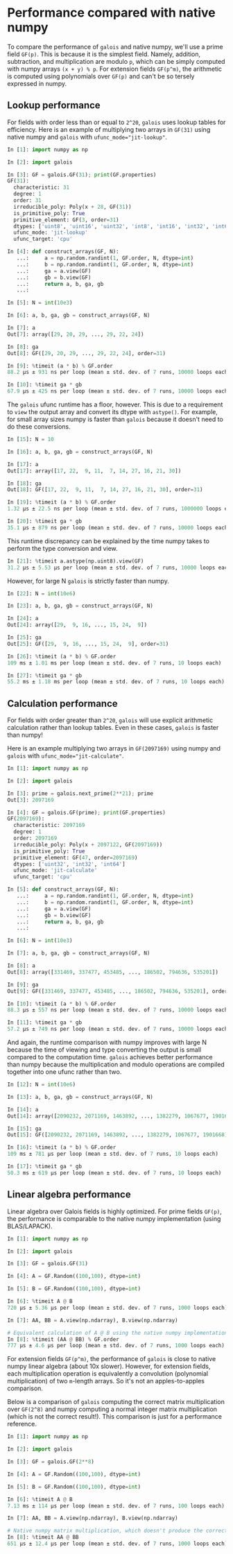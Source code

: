 # Performance compared with native numpy

To compare the performance of `galois` and native numpy, we'll use a prime field `GF(p)`. This is because
it is the simplest field. Namely, addition, subtraction, and multiplication are modulo `p`, which can
be simply computed with numpy arrays `(x + y) % p`. For extension fields `GF(p^m)`, the arithmetic is
computed using polynomials over `GF(p)` and can't be so tersely expressed in numpy.

## Lookup performance

For fields with order less than or equal to `2^20`, `galois` uses lookup tables for efficiency.
Here is an example of multiplying two arrays in `GF(31)` using native numpy and `galois`
with `ufunc_mode="jit-lookup"`.

```python
In [1]: import numpy as np

In [2]: import galois

In [3]: GF = galois.GF(31); print(GF.properties)
GF(31):
  characteristic: 31
  degree: 1
  order: 31
  irreducible_poly: Poly(x + 28, GF(31))
  is_primitive_poly: True
  primitive_element: GF(3, order=31)
  dtypes: ['uint8', 'uint16', 'uint32', 'int8', 'int16', 'int32', 'int64']
  ufunc_mode: 'jit-lookup'
  ufunc_target: 'cpu'

In [4]: def construct_arrays(GF, N):
   ...:     a = np.random.randint(1, GF.order, N, dtype=int)
   ...:     b = np.random.randint(1, GF.order, N, dtype=int)
   ...:     ga = a.view(GF)
   ...:     gb = b.view(GF)
   ...:     return a, b, ga, gb
   ...:

In [5]: N = int(10e3)

In [6]: a, b, ga, gb = construct_arrays(GF, N)

In [7]: a
Out[7]: array([29, 20, 29, ..., 29, 22, 24])

In [8]: ga
Out[8]: GF([29, 20, 29, ..., 29, 22, 24], order=31)

In [9]: %timeit (a * b) % GF.order
88.2 µs ± 931 ns per loop (mean ± std. dev. of 7 runs, 10000 loops each)

In [10]: %timeit ga * gb
67.9 µs ± 425 ns per loop (mean ± std. dev. of 7 runs, 10000 loops each)
```

The `galois` ufunc runtime has a floor, however. This is due to a requirement to `view` the output
array and convert its dtype with `astype()`. For example, for small array sizes numpy is faster than
`galois` because it doesn't need to do these conversions.

```python
In [15]: N = 10

In [16]: a, b, ga, gb = construct_arrays(GF, N)

In [17]: a
Out[17]: array([17, 22,  9, 11,  7, 14, 27, 16, 21, 30])

In [18]: ga
Out[18]: GF([17, 22,  9, 11,  7, 14, 27, 16, 21, 30], order=31)

In [19]: %timeit (a * b) % GF.order
1.32 µs ± 22.5 ns per loop (mean ± std. dev. of 7 runs, 1000000 loops each)

In [20]: %timeit ga * gb
35.1 µs ± 879 ns per loop (mean ± std. dev. of 7 runs, 10000 loops each)
```

This runtime discrepancy can be explained by the time numpy takes to perform the type conversion
and view.

```python
In [21]: %timeit a.astype(np.uint8).view(GF)
31.2 µs ± 5.53 µs per loop (mean ± std. dev. of 7 runs, 10000 loops each)
```

However, for large N `galois` is strictly faster than numpy.

```python
In [22]: N = int(10e6)

In [23]: a, b, ga, gb = construct_arrays(GF, N)

In [24]: a
Out[24]: array([29,  9, 16, ..., 15, 24,  9])

In [25]: ga
Out[25]: GF([29,  9, 16, ..., 15, 24,  9], order=31)

In [26]: %timeit (a * b) % GF.order
109 ms ± 1.01 ms per loop (mean ± std. dev. of 7 runs, 10 loops each)

In [27]: %timeit ga * gb
55.2 ms ± 1.18 ms per loop (mean ± std. dev. of 7 runs, 10 loops each)
```

## Calculation performance

For fields with order greater than `2^20`, `galois` will use explicit arithmetic calculation rather
than lookup tables. Even in these cases, `galois` is faster than numpy!

Here is an example multiplying two arrays in `GF(2097169)` using numpy and `galois` with `ufunc_mode="jit-calculate"`.

```python
In [1]: import numpy as np

In [2]: import galois

In [3]: prime = galois.next_prime(2**21); prime
Out[3]: 2097169

In [4]: GF = galois.GF(prime); print(GF.properties)
GF(2097169):
  characteristic: 2097169
  degree: 1
  order: 2097169
  irreducible_poly: Poly(x + 2097122, GF(2097169))
  is_primitive_poly: True
  primitive_element: GF(47, order=2097169)
  dtypes: ['uint32', 'int32', 'int64']
  ufunc_mode: 'jit-calculate'
  ufunc_target: 'cpu'

In [5]: def construct_arrays(GF, N):
   ...:     a = np.random.randint(1, GF.order, N, dtype=int)
   ...:     b = np.random.randint(1, GF.order, N, dtype=int)
   ...:     ga = a.view(GF)
   ...:     gb = b.view(GF)
   ...:     return a, b, ga, gb
   ...:

In [6]: N = int(10e3)

In [7]: a, b, ga, gb = construct_arrays(GF, N)

In [8]: a
Out[8]: array([331469, 337477, 453485, ..., 186502, 794636, 535201])

In [9]: ga
Out[9]: GF([331469, 337477, 453485, ..., 186502, 794636, 535201], order=2097169)

In [10]: %timeit (a * b) % GF.order
88.3 µs ± 557 ns per loop (mean ± std. dev. of 7 runs, 10000 loops each)

In [11]: %timeit ga * gb
57.2 µs ± 749 ns per loop (mean ± std. dev. of 7 runs, 10000 loops each)
```

And again, the runtime comparison with numpy improves with large N because the time of viewing
and type converting the output is small compared to the computation time. `galois` achieves better
performance than numpy because the multiplication and modulo operations are compiled together into
one ufunc rather than two.

```python
In [12]: N = int(10e6)

In [13]: a, b, ga, gb = construct_arrays(GF, N)

In [14]: a
Out[14]: array([2090232, 2071169, 1463892, ..., 1382279, 1067677, 1901668])

In [15]: ga
Out[15]: GF([2090232, 2071169, 1463892, ..., 1382279, 1067677, 1901668], order=2097169)

In [16]: %timeit (a * b) % GF.order
109 ms ± 781 µs per loop (mean ± std. dev. of 7 runs, 10 loops each)

In [17]: %timeit ga * gb
50.3 ms ± 619 µs per loop (mean ± std. dev. of 7 runs, 10 loops each)
```

## Linear algebra performance

Linear algebra over Galois fields is highly optimized. For prime fields `GF(p)`, the performance is
comparable to the native numpy implementation (using BLAS/LAPACK).

```python
In [1]: import numpy as np

In [2]: import galois

In [3]: GF = galois.GF(31)

In [4]: A = GF.Random((100,100), dtype=int)

In [5]: B = GF.Random((100,100), dtype=int)

In [6]: %timeit A @ B
720 µs ± 5.36 µs per loop (mean ± std. dev. of 7 runs, 1000 loops each)

In [7]: AA, BB = A.view(np.ndarray), B.view(np.ndarray)

# Equivalent calculation of A @ B using the native numpy implementation
In [8]: %timeit (AA @ BB) % GF.order
777 µs ± 4.6 µs per loop (mean ± std. dev. of 7 runs, 1000 loops each)
```

For extension fields `GF(p^m)`, the performance of `galois` is close to native numpy linear algebra
(about 10x slower). However, for extension fields, each multiplication operation is equivalently
a convolution (polynomial multiplication) of two `m`-length arrays. So it's not an apples-to-apples
comparison.

Below is a comparison of `galois` computing the correct matrix multiplication over `GF(2^8)` and numpy
computing a normal integer matrix multiplication (which is not the correct result!). This
comparison is just for a performance reference.

```python
In [1]: import numpy as np

In [2]: import galois

In [3]: GF = galois.GF(2**8)

In [4]: A = GF.Random((100,100), dtype=int)

In [5]: B = GF.Random((100,100), dtype=int)

In [6]: %timeit A @ B
7.13 ms ± 114 µs per loop (mean ± std. dev. of 7 runs, 100 loops each)

In [7]: AA, BB = A.view(np.ndarray), B.view(np.ndarray)

# Native numpy matrix multiplication, which doesn't produce the correct result!!
In [8]: %timeit AA @ BB
651 µs ± 12.4 µs per loop (mean ± std. dev. of 7 runs, 1000 loops each)
```
